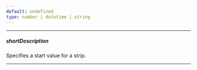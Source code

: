```yaml
---
default: undefined
type: number | datetime | string
---
```

---
##### shortDescription
Specifies a start value for a strip.

---
